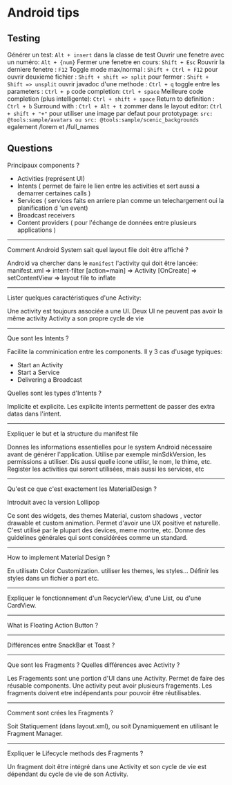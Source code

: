 # Android tips

## Testing

Générer un test: `Alt + insert` dans la classe de test
Ouvrir une fenetre avec un numéro: `Alt + {num}`
Fermer une fenetre en cours: `Shift + Esc`
Rouvrir la derniere fenetre : `F12`
Toggle mode max/normal : `Shift + Ctrl + F12`
pour ouvrir deuxieme fichier : `Shift + shift => split`
pour fermer : `Shift + Shift => unsplit`
ouvrir javadoc d'une methode : `Ctrl + q`
toggle entre les parameters : `Ctrl + p`
code completion: `Ctrl + space`
Meilleure code completion (plus intelligente):  `Ctrl + shift + space`
Return to definition : `Ctrl + b`
Surround with : `Ctrl + Alt + t`
zommer dans le layout editor: `Ctrl + shift + "+"`
pour utiliser une image par defaut pour prototypage: `src: @tools:sample/avatars ou src: @tools:sample/scenic_backgrounds` egalement /lorem et /full_names


## Questions

Principaux components ?

- Activities (représent UI)
- Intents ( permet de faire le lien entre les activities et sert aussi a demarrer certaines calls )
- Services ( services faits en arriere plan comme un telechargement oui la planification d 'un event)
- Broadcast receivers
- Content providers ( pour l'échange de données entre plusieurs applications )

---

Comment Android System sait quel layout file doit être affiché ?

Android va chercher dans le `manifest` l'activity qui doit être lancée:
manifest.xml => intent-filter [action=main] => Activity [OnCreate] => setContentView => layout file to inflate

---
Lister quelques caractéristiques d'une Activity:

Une activity est toujours associée a une UI.
Deux UI ne peuvent pas avoir la même activity
Activity a son propre cycle de vie

---

Que sont les Intents ?

Facilite la comminication entre les components. Il y 3 cas d'usage typiques:
- Start an Activity
- Start a Service
- Delivering a Broadcast

Quelles sont les types d'Intents ?

Implicite et explicite. Les explicite intents permettent de passer des extra datas dans l'intent.

--- 
Expliquer le but et la structure du manifest file

Donnes les informations essentielles pour le system Android nécessaire avant de générer l'application. Utilise par exemple minSdkVersion, les permissions a utiliser. Dis aussi quelle icone utilisr, le nom, le thime, etc. Register les activities qui seront utilisées, mais aussi les services, etc

---
Qu'est ce que c'est exactement les MaterialDesign ?

Introduit avec la version Lollipop

Ce sont des widgets, des themes Material, custom shadows , vector drawable et custom animation.
Permet d'avoir une UX positive et naturelle. C'est utilisé par le plupart des devices, meme montre, etc. Donne des guidelines générales qui sont considérées comme un standard.

---

How to implement Material Design ?

En utilisatn Color Customization. utiliser les themes, les styles... Définir les styles dans un fichier a part etc.

---

Expliquer le fonctionnement d'un RecyclerView, d'une List, ou d'une CardView.

---

What is Floating Action Button ?

---

Différences entre SnackBar et Toast ?

---

Que sont les Fragments ? Quelles différences avec Activity ?

Les Fragements sont une portion d'UI dans une Activity. Permet de faire des réusable components. Une activity peut avoir plusieurs fragements. Les fragments doivent etre indépendants pour pouvoir être réutilisables.

---

Comment sont crées les Fragments ?

Soit Statiquement (dans layout.xml), ou soit Dynamiquement en utilisant le Fragment Manager.

---

Expliquer le Lifecycle methods des Fragments ?

Un fragment doit être intégré dans une Activity et son cycle de vie est dépendant du cycle de vie de son Activity.
